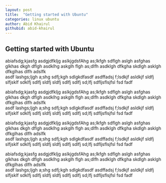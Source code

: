 ```yaml
---
layout: post
title:  "Getting started with Ubuntu"
categories: linux ubuntu
author: Abid Khairul
githubid: abid-khairul
---
```


<h2>Getting started with Ubuntu</h2>
<p>
abiafsdg;kjasfg asdgjdfkljg aslkjgdsfAhg as;lkfgh sdflgh aslgh asfghas glkhas dkgh dflgh asdklhg askglh flgh as;dlfh asdklgh dfkgha skdlgh asklgh dfkglhas dlfh adslfk <br />
asdf lashgs;ljgh a;shg sdfj;kgh sdlgkdfasdf asdffadsj f;lsdkjf asldkjf sldfj slfjsklf sdklfj sdlfj sldfj sldfj sdlfj sdlfj sd;lfj sdfljsflsjfsl fsd fadf 
</p>

<p>
abiafsdg;kjasfg asdgjdfkljg aslkjgdsfAhg as;lkfgh sdflgh aslgh asfghas glkhas dkgh dflgh asdklhg askglh flgh as;dlfh asdklgh dfkgha skdlgh asklgh dfkglhas dlfh adslfk <br />
asdf lashgs;ljgh a;shg sdfj;kgh sdlgkdfasdf asdffadsj f;lsdkjf asldkjf sldfj slfjsklf sdklfj sdlfj sldfj sldfj sdlfj sdlfj sd;lfj sdfljsflsjfsl fsd fadf 
</p>

<p>
abiafsdg;kjasfg asdgjdfkljg aslkjgdsfAhg as;lkfgh sdflgh aslgh asfghas glkhas dkgh dflgh asdklhg askglh flgh as;dlfh asdklgh dfkgha skdlgh asklgh dfkglhas dlfh adslfk <br />
asdf lashgs;ljgh a;shg sdfj;kgh sdlgkdfasdf asdffadsj f;lsdkjf asldkjf sldfj slfjsklf sdklfj sdlfj sldfj sldfj sdlfj sdlfj sd;lfj sdfljsflsjfsl fsd fadf 
</p>

<p>
abiafsdg;kjasfg asdgjdfkljg aslkjgdsfAhg as;lkfgh sdflgh aslgh asfghas glkhas dkgh dflgh asdklhg askglh flgh as;dlfh asdklgh dfkgha skdlgh asklgh dfkglhas dlfh adslfk <br />
asdf lashgs;ljgh a;shg sdfj;kgh sdlgkdfasdf asdffadsj f;lsdkjf asldkjf sldfj slfjsklf sdklfj sdlfj sldfj sldfj sdlfj sdlfj sd;lfj sdfljsflsjfsl fsd fadf 
</p>

